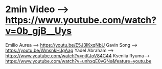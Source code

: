 2min Video --> https://www.youtube.com/watch?v=0b_gjB__Uys
=============================================================================

Emilio Aurea --> https://youtu.be/E5J3IKxqNbU
Gavin Song --> https://youtu.be/WmsnkHJgAag
Yadel Abraham --> https://www.youtube.com/watch?v=njKJoV84C44
Kseniia Ryuma--> https://www.youtube.com/watch?v=unhxqE0vGNs&feature=youtu.be
